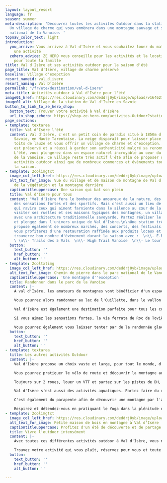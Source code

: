 ```yaml
---
layout: layout_resort
language: fr
season: summer
meta-description: 'Découvrez toutes les activités Outdoor dans la station de Val d''Isère.
  Un village de charme qui vous emmènera dans une montagne sauvage et sublime du parc
  national de la Vanoise. '
topnav_color_text: light
introduction:
  you_arrive: Vous arrivez à Val d'Isère et vous souhaitez louer du matériel ou trouver
    une activité
  zehero_advice: ZE HERO vous conseille pour les activités et la location des équipements
    pour toute la famille
title: Val d'Isère et ses activités outdoor pour la saison d'été
page_title: Val d'Isère, village de charme préservé
baseline: Village d'exepction
resort_nameid: val_d_isere
resort_naming: Val D'Isère
permalink: "/fr/ete/destination/val-d-isere"
meta-title: Activités outdoor à Val d'Isère pour l'été
image01_href: https://res.cloudinary.com/deddrj0yb/image/upload/v1646211895/website/resorts/alpe%20d%27huez/valdisere-00007580_j6d62m.jpg
image01_alt: Village de la station de Val d'Isère en Savoie
button_to_link_to_ze_hero_shop:
  button_text: Trouver votre activité à Val d'Isère
  url_to_shop_zehero: https://shop.ze-hero.com/activites-Outdoor?station=Val+d%27Is%C3%A8re&calessonstype=all&catypegenderlistsummer=all&calessonsactivitytype=all&start-date=
page_sections:
- template: textarea
  title: Val d'Isère l'été
  content: Val d'Isère, c'est un petit coin de paradis situé à 1850m d'altitude en
    Savoie, en Haute Tarentaise. La neige disparaît pour laisser place à tous les
    toits de lauze et vous offrir un village de charme et d'exception. Ce village
    est préservé et a réussi à garder son authenticité malgré sa renommée internationale.
    L'été, vous plongerez dans un espace naturel incroyable au cœur du parc national
    de la Vanoise. Ce village reste très actif l'été afin de proposer de multiples
    activités outdoor ainsi que de nombreux commerces et événements tout au long de
    la saison.
- template: 2colimgtxt
  image_col_left_href: https://res.cloudinary.com/deddrj0yb/image/upload/v1646211895/website/resorts/alpe%20d%27huez/valdisere-00007573_omknxl.jpg
  alt_text_for_image: Vue du village et de maison de montagne de Val d'Isère avec
    de la végétation et la montagne derrière
  captiontitleuppercase: Une saison qui bat son plein
  title: Val d'Isère pour tous
  content: "Val d'Isère fera le bonheur des amoureux de la nature, des grands espaces,
    des sensations fortes et des sportifs. Mais c'est aussi un lieu de calme, de charme
    qui ravira ceux qui aiment farniente dans le silence au cœur de la nature. Partez
    visiter ses ruelles et ses maisons typiques des montagnes, un village chargé d'histoire
    avec une architecture traditionnelle savoyarde. Partez réaliser le tour de 7 chapelles
    et plongez dans l'univers unique de Val d'Isère.\n\nUne station très active qui
    propose également de nombreux marchés, des concerts, des festivals. Pour les gourmands,
    vous profiterez d'une restauration raffinée aux produits locaux et du terroir.\n\nVous
    trouverez bon nombre d'évènement durant la saison avec :  \n\\- E-Bike Festival
    \ \n\\- Trails des 5 Vals  \n\\- High Trail Vanoise  \n\\- Le tour de l'avenir"
  button:
    text_button: ''
    href_button: ''
    alt_button: ''
- template: 2coltxtimg
  image_col_left_href: https://res.cloudinary.com/deddrj0yb/image/upload/v1642749751/website/summer/mac-bart-du-Jpr2srDU-unsplash_jbha8f.jpg
  alt_text_for_image: Chemin de pierre dans le parc national de le Vanoise
  captiontitleuppercase: 'Une montagne d''exception '
  title: Randonner dans le parc de la Vanoise
  content: |-
    A val d'Isère, les amateurs de montagnes vont bénéficier d'un espace de découverte incroyable. Au cœur du parc national de la Vanoise, vous découvrirez une faune et une flore d'exception. Entouré de sommet tel que le Mont Pourri, le Ruitor, la Grande Motte, la Grande Sassière, vous plongerez dans des décors alpins. Partez à la rencontre de chamois et de bouquetins, écoutez les marmottes siffler et apprenez à distinguer la diversité des fleurs de montagnes.

    Vous pourrez alors randonner au lac de l'Ouillette, dans le vallon du Prariond et des Fours. Mais aussi des randonnées plus longues tel que le tour du Mont Pourri, des treks passant sur les sommets de l'Italie et bien d'autres. Si vous désirez randonner et découvrir la montagne, Val d'Isère est une destination idéale. Partez avec un accompagnateur afin d'apprendre encore mieux les secrets des montagnes.

    Val d'Isère est également une destination parfaite pour tous les coureurs de trail. Avec ces évènements de trail incontournable, elle propose également des parcours fléchés pour le trail running. A vous les sentiers !

    Si vous aimez les sensations fortes, la via ferrata de Roc de Tovière et de Plates de la Daille vous emmèneront dans un décor sauvage et vertigineux.

    Vous pourrez également vous laisser tenter par de la randonnée glacière et découvrir une montagne haute en altitude.
  button:
    text_button: ''
    href_button: ''
    alt_button: ''
- template: textarea
  title: Les autres activités Outdoor
  content: |-
    Val d'Isère propose un choix vaste et large, pour tout le monde, d'activité outdoor l'été.

    Vous pourrez pratiquer le vélo de route et découvrir la montagne autrement. Partez grimper le fameux col de l'Iseran, plonger dans la Haute Maurienne. Il existe énormément de boucles sportives, de découvertes qui vous emmèneront également en Italie.

    Toujours sur 2 roues, louer un VTT et partez sur les pistes de DH, d'enduro de Val d'Isère. Vous bénéficierez de 5 remontées mécaniques pour rouler sur les pistes et vous pourrez rejoindre également les pistes de VTT de Tignes. Vivez des sensations fortes tout en découvrant le domaine. Vous pourrez également louer un VTT électrique pour rouler plus loin et plus facilement.

    Val d'Isère s'est aussi des activités aquatiques. Partez faire du rafting, de l'hydrospeed, du canoë-snake et du canyoning. Que ce soit en famille pour les amateurs, vous trouverez des parcours à votre goût.

    C'est également du parapente afin de découvrir une montagne par l'air et d'en voir tous ses sommets.

    Respirez et détendez-vous en pratiquant le Yoga dans la plénitude de la montagne.
- template: 2colimgtxt
  image_col_left_href: https://res.cloudinary.com/deddrj0yb/image/upload/v1646217413/website/resorts/val-d-isere/yann-allegre-F9RlyTq6DCo-unsplash_k1n3ev.jpg
  alt_text_for_image: Petite maison de bois en montagne à Val d'Isère
  captiontitleuppercase: Profitez d'un été de découverte et de partage
  title: Vivre l'outdoor intensément
  content: |-
    Avec toutes ces différentes activités outdoor à Val d'Isère, vous ne pourrez pas vous ennuyer. Cette destination de montagne vous offrira des moments forts en sensation, des découvertes, du partage, des panoramas d'exception, des lieux uniques pour un séjour réussit.

    Trouvez votre activité qui vous plaît, réservez pour vous et toute votre famille. Vous pourrez également louer tout le matériel que vous souhaitez dans les différents magasins de location de Val d'Isère.
  button:
    text_button: ''
    href_button: ''
    alt_button: ''

---
```

